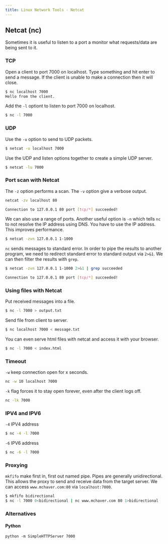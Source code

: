 ```yaml
---
title: Linux Network Tools - Netcat
---
```


## Netcat (nc)

Sometimes it is useful to listen to a port a monitor what requests/data are 
being sent to it. 

### TCP

Open a client to port 7000 on localhost. Type something and hit enter to send 
a message. If the client is unable to make a connection then it will close.

```bash
$ nc localhost 7000
Hello from the client.
```


Add the `-l` optiont to listen to port 7000 on localhost.

```bash
$ nc -l 7000
```

### UDP

Use the `-u` option to send to UDP packets.

```bash
$ netcat -u localhost 7000
```

Use the UDP and listen options together to create a simple UDP server.

```bash
$ netcat -lu 7000
```

### Port scan with Netcat

The `-z` option performs a scan. The `-v` option give a verbose output.

```bash
netcat -zv localhost 80

Connection to 127.0.0.1 80 port [tcp/*] succeeded!
```

We can also use a range of ports. Another useful option is `-n` which tells 
`nc` to not resolve the IP address using DNS. You have to use the IP address. 
This improves performance.

```bash
$ netcat -zvn 127.0.0.1 1-1000
```

`nc` sends messages to standard error. In order to pipe the results to another 
program, we need to redirect standard error to standard output via `2>&1`. We 
can then filter the results with `grep`.

```bash
$ netcat -zvn 127.0.0.1 1-1000 2>&1 | grep succeeded

Connection to 127.0.0.1 80 port [tcp/*] succeeded!
```

### Using files with Netcat

Put received messages into a file.

```bash
$ nc -l 7000 > output.txt
```

Send file from client to server.

```bash
$ nc localhost 7000 < message.txt
```

You can even serve html files with netcat and access it with your browser.

```bash
$ nc -l 7000 < index.html
```

### Timeout

`-w` keep connection open for x seconds.

```bash
nc -w 10 localhost 7000
```

`-k` flag forces it to stay open forever, even after the client logs off.

```bash
nc -lk 7000
```

### IPV4 and IPV6

`-4` IPV4 address

```bash
$ nc -4 -l 7000
```

`-6` IPV6 address

```bash
$ nc -6 -l 7000
```

### Proxying

`mkfifo` make first in, first out named pipe. Pipes are generally unidirectional.
This allows the proxy to send and receive data from the target server. We can 
access `www.mchaver.com:80` via `localhost:7000`.

```bash
$ mkfifo bidirectional
$ nc -l 7000 0<bidirectional | nc www.mchaver.com 80 1>bidirectional
```

### Alternatives

#### Python

```
python -m SimpleHTTPServer 7000
```